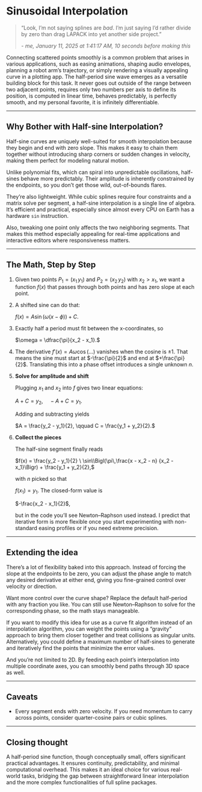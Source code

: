 # Sinusoidal Interpolation

> “Look, I’m not saying splines are *bad*.
> I’m just saying I’d rather divide by zero than drag LAPACK into yet another side project.”
>
> \- *me, January 11, 2025 at 1:41:17 AM, 10 seconds before making this*

Connecting scattered points smoothly is a common problem that arises in various applications, such as easing animations, shaping audio envelopes, planning a robot arm’s trajectory, or simply rendering a visually appealing curve in a plotting app. The half-period sine wave emerges as a versatile building block for this task. It never goes out outside of the range between two adjacent points, requires only two numbers per axis to define its position, is computed in linear time, behaves predictably, is perfectly smooth, and my personal favorite, it is infinitely differentiable.

---

## Why Bother with Half-sine Interpolation?

Half-sine curves are uniquely well-suited for smooth interpolation because they begin and end with zero slope. This makes it easy to chain them together without introducing sharp corners or sudden changes in velocity, making them perfect for modeling natural motion.

Unlike polynomial fits, which can spiral into unpredictable oscillations, half-sines behave more predictably. Their amplitude is inherently constrained by the endpoints, so you don’t get those wild, out-of-bounds flares.

They’re also lightweight. While cubic splines require four constraints and a matrix solve per segment, a half-sine interpolation is a single line of algebra. It’s efficient and practical, especially since almost every CPU  on Earth has a hardware `sin` instruction.

Also, tweaking one point only affects the two neighboring segments. That makes this method especially appealing for real-time applications and interactive editors where responsiveness matters.

---

## The Math, Step by Step

1. Given two points $P_1 = (x_1\,y_1)$ and $P_2 = (x_2\,y_2)$ with $x_2 > x_1$, we want a function $f(x)$ that  passes through both points and has zero slope at each point.

2. A shifted sine can do that:

   $f(x) = A \sin\bigl(\omega(x - \phi)\bigr) + C.$

3. Exactly half a period must fit between the x-coordinates, so

   $\omega = \dfrac{\pi}{x_2 - x_1}.$

6. The derivative $f'(x) = A\omega\cos(\ldots)$ vanishes when the cosine is $\pm 1$. That means the sine must start at $-\frac{\pi}{2}$ and end at $+\frac{\pi}{2}$. Translating this into a phase offset introduces a single unknown $n$.

7. **Solve for amplitude and shift**

   Plugging $x_1$ and $x_2$ into $f$ gives two linear equations:

   $A + C = y_2, \quad -A + C = y_1.$

   Adding and subtracting yields

   $A = \frac{y_2 - y_1}{2}, \qquad C = \frac{y_1 + y_2}{2}.$

8. **Collect the pieces**

   The half-sine segment finally reads

   $f(x) = \frac{y_2 - y_1}{2} \ \sin\\Bigl(\pi\,\frac{x - x_2 - n} {x_2 - x_1}\Bigr) + \frac{y_1 + y_2}{2},$

   with $n$ picked so that

   $f(x_1) = y_1$. The closed-form value is

   $-\frac{x_2 - x_1}{2}$,

   but in the code you’ll see Newton–Raphson used instead. I predict that iterative form is more flexible once you start experimenting with non-standard easing profiles or if you need extreme precision.

---

## Extending the idea

There’s a lot of flexibility baked into this approach. Instead of forcing the slope at the endpoints to be zero, you can adjust the phase angle to match any desired derivative at either end, giving you fine-grained control over velocity or direction.

Want more control over the curve shape? Replace the default half-period with any fraction you like. You can still use Newton–Raphson to solve for the corresponding phase, so the math stays manageable.

If you want to modify this idea for use as a curve fit algorithm instead of an interpolation algorithm, you can weight the points using a “gravity” approach to bring them closer together and treat collisions as singular units. Alternatively, you could define a maximum number of half-sines to generate and iteratively find the points that minimize the error values.

And you’re not limited to 2D. By feeding each point’s interpolation into multiple coordinate axes, you can smoothly bend paths through 3D space as well.

---

## Caveats

* Every segment ends with zero velocity. If you need momentum to carry across
  points, consider quarter-cosine pairs or cubic splines.

---

## Closing thought

A half-period sine function, though conceptually small, offers significant practical advantages. It ensures continuity, predictability, and minimal computational overhead. This makes it an ideal choice for various real-world tasks, bridging the gap between straightforward linear interpolation and the more complex functionalities of full spline packages.
